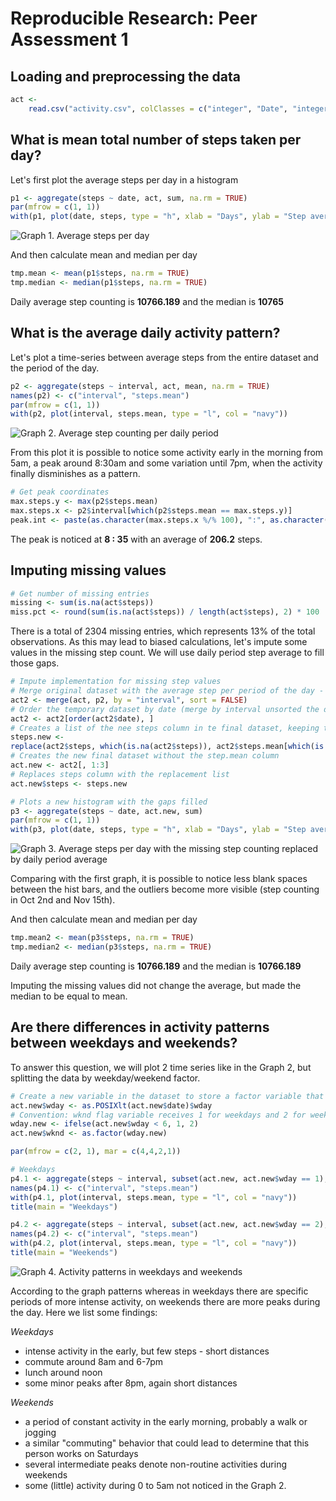 # Reproducible Research: Peer Assessment 1


## Loading and preprocessing the data

```r
act <-
	read.csv("activity.csv", colClasses = c("integer", "Date", "integer"))
```

## What is mean total number of steps taken per day?
Let's first plot the average steps per day in a histogram

```r
p1 <- aggregate(steps ~ date, act, sum, na.rm = TRUE)
par(mfrow = c(1, 1))
with(p1, plot(date, steps, type = "h", xlab = "Days", ylab = "Step average", col = "navy"))
```

![Graph 1. Average steps per day](PA1_template_files/figure-html/unnamed-chunk-2-1.png)

And then calculate mean and median per day

```r
tmp.mean <- mean(p1$steps, na.rm = TRUE)
tmp.median <- median(p1$steps, na.rm = TRUE)
```

Daily average step counting is **10766.189** and the median is **10765**

## What is the average daily activity pattern?
Let's plot a time-series between average steps from the entire dataset and the period of the day.

```r
p2 <- aggregate(steps ~ interval, act, mean, na.rm = TRUE)
names(p2) <- c("interval", "steps.mean")
par(mfrow = c(1, 1))
with(p2, plot(interval, steps.mean, type = "l", col = "navy"))
```

![Graph 2. Average step counting per daily period](PA1_template_files/figure-html/unnamed-chunk-4-1.png)

From this plot it is possible to notice some activity early in the morning from 5am, a peak around 8:30am and some variation until 7pm, when the activity finally disminishes as a pattern.


```r
# Get peak coordinates
max.steps.y <- max(p2$steps.mean)
max.steps.x <- p2$interval[which(p2$steps.mean == max.steps.y)]
peak.int <- paste(as.character(max.steps.x %/% 100), ":", as.character(max.steps.x %% 100))
```


The peak is noticed at **8 : 35** with an average of **206.2** steps.

## Imputing missing values

```r
# Get number of missing entries
missing <- sum(is.na(act$steps))
miss.pct <- round(sum(is.na(act$steps)) / length(act$steps), 2) * 100
```

There is a total of 2304 missing entries, which represents 13% of the total observations. As this may lead to biased calculations, let's impute some values in the missing step count. We will use daily period step average to fill those gaps.


```r
# Impute implementation for missing step values
# Merge original dataset with the average step per period of the day - these will be the default values for the gaps
act2 <- merge(act, p2, by = "interval", sort = FALSE)
# Order the temporary dataset by date (merge by interval unsorted the dataset, which could cause problems in the replacements)
act2 <- act2[order(act2$date), ]
# Creates a list of the nee steps column in te final dataset, keeping the existing values and replacing the missing ones by its corresponding period's step average
steps.new <-
replace(act2$steps, which(is.na(act2$steps)), act2$steps.mean[which(is.na(act2$steps))])
# Creates the new final dataset without the step.mean column
act.new <- act2[, 1:3]
# Replaces steps column with the replacement list
act.new$steps <- steps.new
```

```r
# Plots a new histogram with the gaps filled
p3 <- aggregate(steps ~ date, act.new, sum)
par(mfrow = c(1, 1))
with(p3, plot(date, steps, type = "h", xlab = "Days", ylab = "Step average", col = "navy"))
```

![Graph 3. Average steps per day with the missing step counting replaced by daily period average](PA1_template_files/figure-html/unnamed-chunk-8-1.png)

Comparing with the first graph, it is possible to notice less blank spaces between the hist bars, and the outliers become more visible (step counting in Oct 2nd and Nov 15th).


And then calculate mean and median per day

```r
tmp.mean2 <- mean(p3$steps, na.rm = TRUE)
tmp.median2 <- median(p3$steps, na.rm = TRUE)
```

Daily average step counting is **10766.189** and the median is **10766.189**

Imputing the missing values did not change the average, but made the median to be equal to mean.

## Are there differences in activity patterns between weekdays and weekends?

To answer this question, we will plot 2 time series like in the Graph 2, but splitting the data by weekday/weekend factor.


```r
# Create a new variable in the dataset to store a factor variable that determines either the observation was taken in a weekday or weekend
act.new$wday <- as.POSIXlt(act.new$date)$wday
# Convention: wknd flag variable receives 1 for weekdays and 2 for weekends
wday.new <-	ifelse(act.new$wday < 6, 1, 2)
act.new$wknd <- as.factor(wday.new)
```

```r
par(mfrow = c(2, 1), mar = c(4,4,2,1))

# Weekdays
p4.1 <- aggregate(steps ~ interval, subset(act.new, act.new$wday == 1), mean, na.rm = TRUE)
names(p4.1) <- c("interval", "steps.mean")
with(p4.1, plot(interval, steps.mean, type = "l", col = "navy"))
title(main = "Weekdays")

p4.2 <- aggregate(steps ~ interval, subset(act.new, act.new$wday == 2), mean, na.rm = TRUE)
names(p4.2) <- c("interval", "steps.mean")
with(p4.2, plot(interval, steps.mean, type = "l", col = "navy"))
title(main = "Weekends")
```

![Graph 4. Activity patterns in weekdays and weekends](PA1_template_files/figure-html/unnamed-chunk-11-1.png)

According to the graph patterns whereas in weekdays there are specific periods of more intense activity, on weekends there are more peaks during the day. Here we list some findings:

*Weekdays*

* intense activity in the early, but few steps - short distances
* commute around 8am and 6-7pm
* lunch around noon
* some minor peaks after 8pm, again short distances

*Weekends*

* a period of constant activity in the early morning, probably a walk or jogging
* a similar "commuting" behavior that could lead to determine that this person works on Saturdays
* several intermediate peaks denote non-routine activities during weekends
* some (little) activity during 0 to 5am not noticed in the Graph 2.
